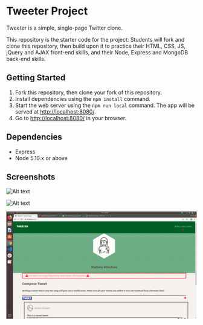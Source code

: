 # Tweeter Project

Tweeter is a simple, single-page Twitter clone.

This repository is the starter code for the project: Students will fork and clone this repository, then build upon it to practice their HTML, CSS, JS, jQuery and AJAX front-end skills, and their Node, Express and MongoDB back-end skills.

## Getting Started

1. Fork this repository, then clone your fork of this repository.
2. Install dependencies using the `npm install` command.
3. Start the web server using the `npm run local` command. The app will be served at <http://localhost:8080/>.
4. Go to <http://localhost:8080/> in your browser.

## Dependencies

- Express
- Node 5.10.x or above

## Screenshots

![Alt text](https://github.com/malloryminchau/tweeter/docs/default-page.png "Home page upon loading the app")

![Alt text](https://github.com/malloryminchau/tweeter/docs/compose-tweet-toggle.png "Toggle button (red arrows underneath write a new tweet) brings a text area into view")

![Alt text](docs/tweet-too-long-error.png "When a tweet written in the text area exceeds 140 charcters ")

